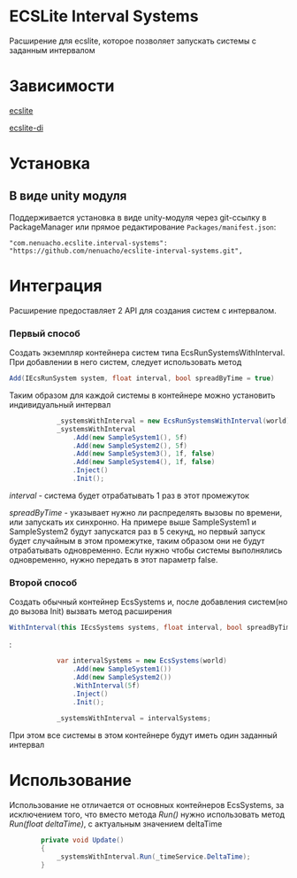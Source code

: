 # ECSLite Interval Systems

Расширение для ecslite, которое позволяет запускать системы с заданным интервалом

# Зависимости
[ecslite](https://github.com/Leopotam/ecslite)

[ecslite-di](https://github.com/Leopotam/ecslite-di)

# Установка
## В виде unity модуля
Поддерживается установка в виде unity-модуля через git-ссылку в PackageManager или прямое редактирование `Packages/manifest.json`:
```
"com.nenuacho.ecslite.interval-systems": "https://github.com/nenuacho/ecslite-interval-systems.git",
```

# Интеграция

Расширение предоставляет 2 API для создания систем с интервалом.

### Первый способ
Создать экземпляр контейнера систем типа EcsRunSystemsWithInterval. При добавлении в него систем, следует использовать метод 
```c#
Add(IEcsRunSystem system, float interval, bool spreadByTime = true)
```
Таким образом для каждой системы в контейнере можно установить индивидуальный интервал

```c#
            _systemsWithInterval = new EcsRunSystemsWithInterval(world);
            _systemsWithInterval
                .Add(new SampleSystem1(), 5f)
                .Add(new SampleSystem2(), 5f)
                .Add(new SampleSystem3(), 1f, false)
                .Add(new SampleSystem4(), 1f, false)
                .Inject()
                .Init();
```
*interval* - система будет отрабатывать 1 раз в этот промежуток

*spreadByTime* - указывает нужно ли распределять вызовы по времени, или запускать их синхронно. На примере выше SampleSystem1 и SampleSystem2 будут запускатся раз в 5 секунд, но первый запуск будет случайным в этом промежутке, таким образом они не будут отрабатывать одновременно. Если нужно чтобы системы выполнялись одновременно, нужно передать в этот параметр false.

### Второй способ
Создать обычный контейнер EcsSystems и, после добавления систем(но до вызова Init) вызвать метод расширения 
```c#
WithInterval(this IEcsSystems systems, float interval, bool spreadByTime = true)
```
:
```c#
            var intervalSystems = new EcsSystems(world)
                .Add(new SampleSystem1())
                .Add(new SampleSystem2())
                .WithInterval(5f)
                .Inject()
                .Init();
                
            _systemsWithInterval = intervalSystems;
```
При этом все системы в этом контейнере будут иметь один заданный интервал


# Использование

Использование не отличается от основных контейнеров EcsSystems, за исключением того, что вместо метода *Run()* нужно использовать метод *Run(float deltaTime)*, c актуальным значением deltaTime

```c#
        private void Update()
        {
            _systemsWithInterval.Run(_timeService.DeltaTime);
        }
```


